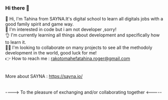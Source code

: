 ### Hi there 🙋
🫱 Hi, I'm Tahina from SAYNA.It's digital school to learn all digitals jobs with a good family spirit and game way.<br>
👀 I'm interested in code but i am not developer ,sorry!<br>
👌 I'm currently learning all things about development and specifically how to learn it.<br>
🧑‍🎓 I'm looking to collaborate on many projects to see all the methodoly development in the world, good luck for me!<br>
👉 How to reach me : rakotomahefatahina.roger@gmail.com<br>
<br><br>
More about SAYNA : https://sayna.io/<br>
<br><br>
----> To the pleasure of exchanging and/or collaborating together <-----
